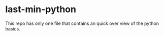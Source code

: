 # last-min-python
This repo has only one file that contains an quick over view of the python basics.
